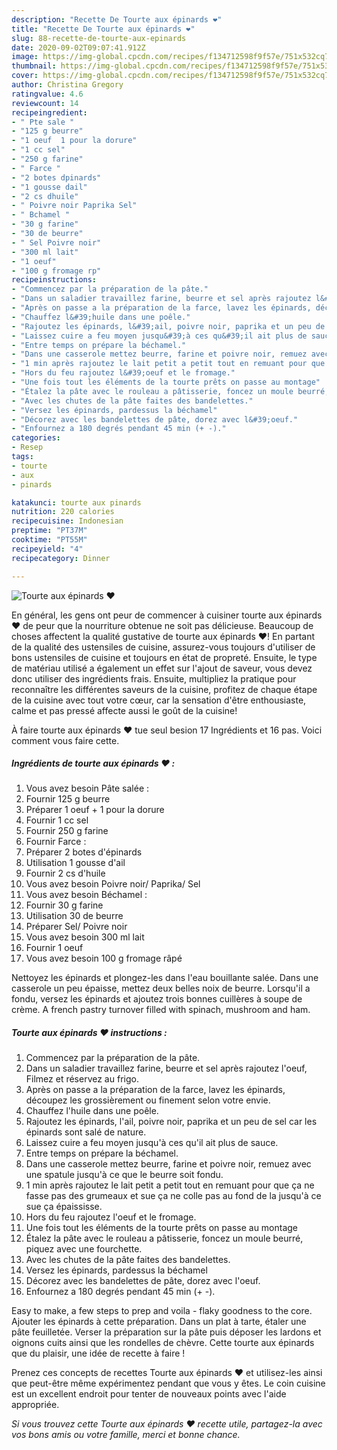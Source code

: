 ```yaml
---
description: "Recette De Tourte aux épinards ❤"
title: "Recette De Tourte aux épinards ❤"
slug: 88-recette-de-tourte-aux-epinards
date: 2020-09-02T09:07:41.912Z
image: https://img-global.cpcdn.com/recipes/f134712598f9f57e/751x532cq70/tourte-aux-epinards-❤-photo-principale-de-la-recette.jpg
thumbnail: https://img-global.cpcdn.com/recipes/f134712598f9f57e/751x532cq70/tourte-aux-epinards-❤-photo-principale-de-la-recette.jpg
cover: https://img-global.cpcdn.com/recipes/f134712598f9f57e/751x532cq70/tourte-aux-epinards-❤-photo-principale-de-la-recette.jpg
author: Christina Gregory
ratingvalue: 4.6
reviewcount: 14
recipeingredient:
- " Pte sale "
- "125 g beurre"
- "1 oeuf  1 pour la dorure"
- "1 cc sel"
- "250 g farine"
- " Farce "
- "2 botes dpinards"
- "1 gousse dail"
- "2 cs dhuile"
- " Poivre noir Paprika Sel"
- " Bchamel "
- "30 g farine"
- "30 de beurre"
- " Sel Poivre noir"
- "300 ml lait"
- "1 oeuf"
- "100 g fromage rp"
recipeinstructions:
- "Commencez par la préparation de la pâte."
- "Dans un saladier travaillez farine, beurre et sel après rajoutez l&#39;oeuf, Filmez et réservez au frigo."
- "Après on passe a la préparation de la farce, lavez les épinards, découpez les grossièrement ou finement selon votre envie."
- "Chauffez l&#39;huile dans une poêle."
- "Rajoutez les épinards, l&#39;ail, poivre noir, paprika et un peu de sel car les épinards sont salé de nature."
- "Laissez cuire a feu moyen jusqu&#39;à ces qu&#39;il ait plus de sauce."
- "Entre temps on prépare la béchamel."
- "Dans une casserole mettez beurre, farine et poivre noir, remuez avec une spatule jusqu&#39;à ce que le beurre soit fondu."
- "1 min après rajoutez le lait petit a petit tout en remuant pour que ça ne fasse pas des grumeaux et sue ça ne colle pas au fond de la jusqu&#39;à ce sue ça épaississe."
- "Hors du feu rajoutez l&#39;oeuf et le fromage."
- "Une fois tout les éléments de la tourte prêts on passe au montage"
- "Étalez la pâte avec le rouleau a pâtisserie, foncez un moule beurré, piquez avec une fourchette."
- "Avec les chutes de la pâte faites des bandelettes."
- "Versez les épinards, pardessus la béchamel"
- "Décorez avec les bandelettes de pâte, dorez avec l&#39;oeuf."
- "Enfournez a 180 degrés pendant 45 min (+ -)."
categories:
- Resep
tags:
- tourte
- aux
- pinards

katakunci: tourte aux pinards 
nutrition: 220 calories
recipecuisine: Indonesian
preptime: "PT37M"
cooktime: "PT55M"
recipeyield: "4"
recipecategory: Dinner

---
```



![Tourte aux épinards ❤](https://img-global.cpcdn.com/recipes/f134712598f9f57e/751x532cq70/tourte-aux-epinards-❤-photo-principale-de-la-recette.jpg)

En général, les gens ont peur de commencer à cuisiner tourte aux épinards ❤ de peur que la nourriture obtenue ne soit pas délicieuse. Beaucoup de choses affectent la qualité gustative de tourte aux épinards ❤! En partant de la qualité des ustensiles de cuisine, assurez-vous toujours d'utiliser de bons ustensiles de cuisine et toujours en état de propreté. Ensuite, le type de matériau utilisé a également un effet sur l'ajout de saveur, vous devez donc utiliser des ingrédients frais. Ensuite, multipliez la pratique pour reconnaître les différentes saveurs de la cuisine, profitez de chaque étape de la cuisine avec tout votre cœur, car la sensation d'être enthousiaste, calme et pas pressé affecte aussi le goût de la cuisine!

<!--inarticleads1-->

À faire tourte aux épinards ❤ tue seul besion 17 Ingrédients et 16 pas. Voici comment vous faire cette.

##### Ingrédients de tourte aux épinards ❤ :

1. Vous avez besoin  Pâte salée :
1. Fournir 125 g beurre
1. Préparer 1 oeuf + 1 pour la dorure
1. Fournir 1 cc sel
1. Fournir 250 g farine
1. Fournir  Farce :
1. Préparer 2 botes d&#39;épinards
1. Utilisation 1 gousse d&#39;ail
1. Fournir 2 cs d&#39;huile
1. Vous avez besoin  Poivre noir/ Paprika/ Sel
1. Vous avez besoin  Béchamel :
1. Fournir 30 g farine
1. Utilisation 30 de beurre
1. Préparer  Sel/ Poivre noir
1. Vous avez besoin 300 ml lait
1. Fournir 1 oeuf
1. Vous avez besoin 100 g fromage râpé


Nettoyez les épinards et plongez-les dans l&#39;eau bouillante salée. Dans une casserole un peu épaisse, mettez deux belles noix de beurre. Lorsqu&#39;il a fondu, versez les épinards et ajoutez trois bonnes cuillères à soupe de crème. A french pastry turnover filled with spinach, mushroom and ham. 

<!--inarticleads2-->

##### Tourte aux épinards ❤ instructions :

1. Commencez par la préparation de la pâte.
1. Dans un saladier travaillez farine, beurre et sel après rajoutez l&#39;oeuf, Filmez et réservez au frigo.
1. Après on passe a la préparation de la farce, lavez les épinards, découpez les grossièrement ou finement selon votre envie.
1. Chauffez l&#39;huile dans une poêle.
1. Rajoutez les épinards, l&#39;ail, poivre noir, paprika et un peu de sel car les épinards sont salé de nature.
1. Laissez cuire a feu moyen jusqu&#39;à ces qu&#39;il ait plus de sauce.
1. Entre temps on prépare la béchamel.
1. Dans une casserole mettez beurre, farine et poivre noir, remuez avec une spatule jusqu&#39;à ce que le beurre soit fondu.
1. 1 min après rajoutez le lait petit a petit tout en remuant pour que ça ne fasse pas des grumeaux et sue ça ne colle pas au fond de la jusqu&#39;à ce sue ça épaississe.
1. Hors du feu rajoutez l&#39;oeuf et le fromage.
1. Une fois tout les éléments de la tourte prêts on passe au montage
1. Étalez la pâte avec le rouleau a pâtisserie, foncez un moule beurré, piquez avec une fourchette.
1. Avec les chutes de la pâte faites des bandelettes.
1. Versez les épinards, pardessus la béchamel
1. Décorez avec les bandelettes de pâte, dorez avec l&#39;oeuf.
1. Enfournez a 180 degrés pendant 45 min (+ -).


Easy to make, a few steps to prep and voila - flaky goodness to the core. Ajouter les épinards à cette préparation. Dans un plat à tarte, étaler une pâte feuilletée. Verser la préparation sur la pâte puis déposer les lardons et oignons cuits ainsi que les rondelles de chèvre. Cette tourte aux épinards que du plaisir, une idée de recette à faire ! 

<!--inarticleads1-->

<p>
Prenez ces concepts de recettes Tourte aux épinards ❤ et utilisez-les ainsi que peut-être même expérimentez pendant que vous y êtes. Le coin cuisine est un excellent endroit pour tenter de nouveaux points avec l'aide appropriée.
</p>

<p>
<i>Si vous trouvez cette Tourte aux épinards ❤ recette utile, partagez-la avec vos bons amis ou votre famille, merci et bonne chance.</i>
</p>
